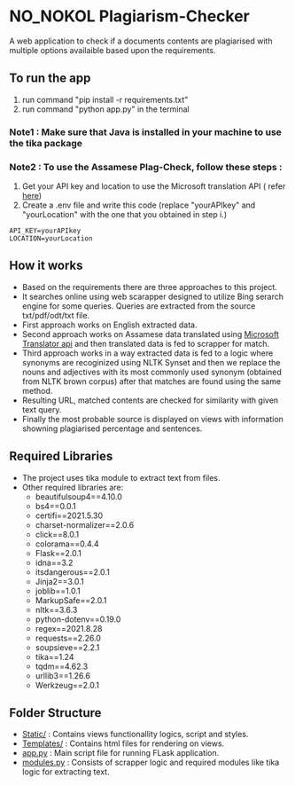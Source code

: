# NO_NOKOL Plagiarism-Checker

A web application to check if a documents contents are plagiarised with multiple options availaible based upon the requirements.

## To run the app

1. run command "pip install -r requirements.txt"
2. run command "python app.py" in the terminal

### Note1 : Make sure that Java is installed in your machine to use the tika package

### Note2 : To use the Assamese Plag-Check, follow these steps :

1. Get your API key and location to use the Microsoft translation API ( refer [here](https://azure.microsoft.com/en-in/services/cognitive-services/translator/))
2. Create a .env file and write this code (replace "yourAPIkey" and "yourLocation" with the one that you obtained in step i.)

```
API_KEY=yourAPIkey
LOCATION=yourLocation
```

## How it works

- Based on the requirements there are three approaches to this project.
- It searches online using web scarapper designed to utilize Bing serarch engine for some queries. Queries are extracted from the source txt/pdf/odt/txt file.
- First approach works on English extracted data.
- Second approach works on Assamese data translated using [Microsoft Translator api](https://docs.microsoft.com/en-us/azure/cognitive-services/translator/quickstart-translator?tabs=python#translate-text) and then translated data is fed to scrapper for match.
- Third approach works in a way extracted data is fed to a logic where synonyms are recoginized using NLTK Synset and then we replace the nouns and adjectives with its most commonly used synonym (obtained from NLTK brown corpus) after that matches are found using the same method.
- Resulting URL, matched contents are checked for similarity with given text query.
- Finally the most probable source is displayed on views with information showning plagiarised percentage and sentences.

## Required Libraries

- The project uses tika module to extract text from files.
- Other required libraries are:
  - beautifulsoup4==4.10.0
  - bs4==0.0.1
  - certifi==2021.5.30
  - charset-normalizer==2.0.6
  - click==8.0.1
  - colorama==0.4.4
  - Flask==2.0.1
  - idna==3.2
  - itsdangerous==2.0.1
  - Jinja2==3.0.1
  - joblib==1.0.1
  - MarkupSafe==2.0.1
  - nltk==3.6.3
  - python-dotenv==0.19.0
  - regex==2021.8.28
  - requests==2.26.0
  - soupsieve==2.2.1
  - tika==1.24
  - tqdm==4.62.3
  - urllib3==1.26.6
  - Werkzeug==2.0.1

## Folder Structure

- [Static/](https://github.com/Reckon77/no_nokol/tree/main/static) : Contains views functionallity logics, script and styles.
- [Templates/](https://github.com/Reckon77/no_nokol/tree/main/templates) : Contains html files for rendering on views.
- [app.py](https://github.com/Reckon77/no_nokol/blob/main/app.py) : Main script file for running FLask application.
- [modules.py](https://github.com/Reckon77/no_nokol/blob/main/modules.py) : Consists of scrapper logic and required modules like tika logic for extracting text.

